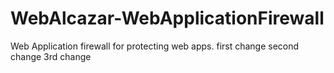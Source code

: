 # WebAlcazar-WebApplicationFirewall
 Web Application firewall for protecting web apps.
 first change 
 second change
 3rd change
